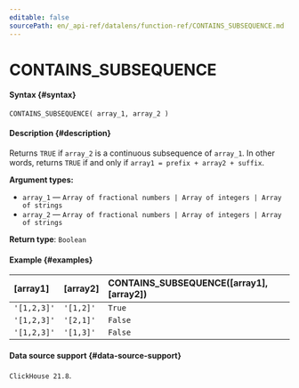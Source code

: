 ```yaml
---
editable: false
sourcePath: en/_api-ref/datalens/function-ref/CONTAINS_SUBSEQUENCE.md
---
```


# CONTAINS_SUBSEQUENCE



#### Syntax {#syntax}


```
CONTAINS_SUBSEQUENCE( array_1, array_2 )
```

#### Description {#description}
Returns `TRUE` if `array_2` is a continuous subsequence of `array_1`. In other words, returns `TRUE` if and only if `array1 = prefix + array2 + suffix`.

**Argument types:**
- `array_1` — `Array of fractional numbers | Array of integers | Array of strings`
- `array_2` — `Array of fractional numbers | Array of integers | Array of strings`


**Return type**: `Boolean`

#### Example {#examples}



| **[array1]**   | **[array2]**   | **CONTAINS_SUBSEQUENCE([array1], [array2])**   |
|:---------------|:---------------|:-----------------------------------------------|
| `'[1,2,3]'`    | `'[1,2]'`      | `True`                                         |
| `'[1,2,3]'`    | `'[2,1]'`      | `False`                                        |
| `'[1,2,3]'`    | `'[1,3]'`      | `False`                                        |




#### Data source support {#data-source-support}

`ClickHouse 21.8`.
